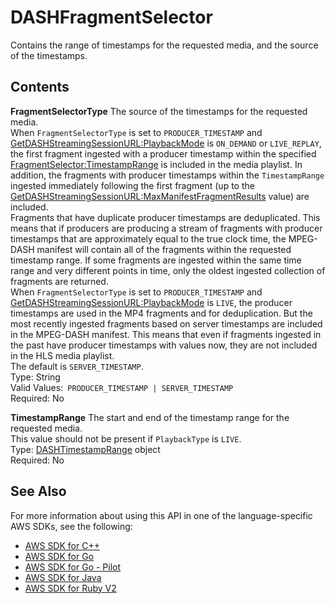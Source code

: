 # DASHFragmentSelector<a name="API_reader_DASHFragmentSelector"></a>

Contains the range of timestamps for the requested media, and the source of the timestamps\. 

## Contents<a name="API_reader_DASHFragmentSelector_Contents"></a>

 **FragmentSelectorType**   <a name="KinesisVideo-Type-reader_DASHFragmentSelector-FragmentSelectorType"></a>
The source of the timestamps for the requested media\.  
When `FragmentSelectorType` is set to `PRODUCER_TIMESTAMP` and [GetDASHStreamingSessionURL:PlaybackMode](API_reader_GetDASHStreamingSessionURL.md#KinesisVideo-reader_GetDASHStreamingSessionURL-request-PlaybackMode) is `ON_DEMAND` or `LIVE_REPLAY`, the first fragment ingested with a producer timestamp within the specified [FragmentSelector:TimestampRange](API_reader_FragmentSelector.md#KinesisVideo-Type-reader_FragmentSelector-TimestampRange) is included in the media playlist\. In addition, the fragments with producer timestamps within the `TimestampRange` ingested immediately following the first fragment \(up to the [GetDASHStreamingSessionURL:MaxManifestFragmentResults](API_reader_GetDASHStreamingSessionURL.md#KinesisVideo-reader_GetDASHStreamingSessionURL-request-MaxManifestFragmentResults) value\) are included\.   
Fragments that have duplicate producer timestamps are deduplicated\. This means that if producers are producing a stream of fragments with producer timestamps that are approximately equal to the true clock time, the MPEG\-DASH manifest will contain all of the fragments within the requested timestamp range\. If some fragments are ingested within the same time range and very different points in time, only the oldest ingested collection of fragments are returned\.  
When `FragmentSelectorType` is set to `PRODUCER_TIMESTAMP` and [GetDASHStreamingSessionURL:PlaybackMode](API_reader_GetDASHStreamingSessionURL.md#KinesisVideo-reader_GetDASHStreamingSessionURL-request-PlaybackMode) is `LIVE`, the producer timestamps are used in the MP4 fragments and for deduplication\. But the most recently ingested fragments based on server timestamps are included in the MPEG\-DASH manifest\. This means that even if fragments ingested in the past have producer timestamps with values now, they are not included in the HLS media playlist\.  
The default is `SERVER_TIMESTAMP`\.  
Type: String  
Valid Values:` PRODUCER_TIMESTAMP | SERVER_TIMESTAMP`   
Required: No

 **TimestampRange**   <a name="KinesisVideo-Type-reader_DASHFragmentSelector-TimestampRange"></a>
The start and end of the timestamp range for the requested media\.  
This value should not be present if `PlaybackType` is `LIVE`\.  
Type: [DASHTimestampRange](API_reader_DASHTimestampRange.md) object  
Required: No

## See Also<a name="API_reader_DASHFragmentSelector_SeeAlso"></a>

For more information about using this API in one of the language\-specific AWS SDKs, see the following:
+  [AWS SDK for C\+\+](https://docs.aws.amazon.com/goto/SdkForCpp/kinesis-video-reader-data-2017-09-30/DASHFragmentSelector) 
+  [AWS SDK for Go](https://docs.aws.amazon.com/goto/SdkForGoV1/kinesis-video-reader-data-2017-09-30/DASHFragmentSelector) 
+  [AWS SDK for Go \- Pilot](https://docs.aws.amazon.com/goto/SdkForGoPilot/kinesis-video-reader-data-2017-09-30/DASHFragmentSelector) 
+  [AWS SDK for Java](https://docs.aws.amazon.com/goto/SdkForJava/kinesis-video-reader-data-2017-09-30/DASHFragmentSelector) 
+  [AWS SDK for Ruby V2](https://docs.aws.amazon.com/goto/SdkForRubyV2/kinesis-video-reader-data-2017-09-30/DASHFragmentSelector) 